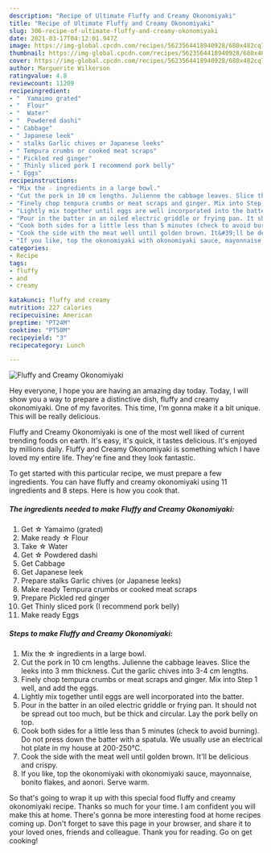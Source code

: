 ```yaml
---
description: "Recipe of Ultimate Fluffy and Creamy Okonomiyaki"
title: "Recipe of Ultimate Fluffy and Creamy Okonomiyaki"
slug: 306-recipe-of-ultimate-fluffy-and-creamy-okonomiyaki
date: 2021-03-17T04:12:01.947Z
image: https://img-global.cpcdn.com/recipes/5623564418940928/680x482cq70/fluffy-and-creamy-okonomiyaki-recipe-main-photo.jpg
thumbnail: https://img-global.cpcdn.com/recipes/5623564418940928/680x482cq70/fluffy-and-creamy-okonomiyaki-recipe-main-photo.jpg
cover: https://img-global.cpcdn.com/recipes/5623564418940928/680x482cq70/fluffy-and-creamy-okonomiyaki-recipe-main-photo.jpg
author: Marguerite Wilkerson
ratingvalue: 4.8
reviewcount: 11209
recipeingredient:
- "  Yamaimo grated"
- "  Flour"
- "  Water"
- "  Powdered dashi"
- " Cabbage"
- " Japanese leek"
- " stalks Garlic chives or Japanese leeks"
- " Tempura crumbs or cooked meat scraps"
- " Pickled red ginger"
- " Thinly sliced pork I recommend pork belly"
- " Eggs"
recipeinstructions:
- "Mix the ☆ ingredients in a large bowl."
- "Cut the pork in 10 cm lengths. Julienne the cabbage leaves. Slice the leeks into 3 mm thickness. Cut the garlic chives into 3-4 cm lengths."
- "Finely chop tempura crumbs or meat scraps and ginger. Mix into Step 1 well, and add the eggs."
- "Lightly mix together until eggs are well incorporated into the batter."
- "Pour in the batter in an oiled electric griddle or frying pan. It should not be spread out too much, but be thick and circular. Lay the pork belly on top."
- "Cook both sides for a little less than 5 minutes (check to avoid burning). Do not press down the batter with a spatula. We usually use an electrical hot plate in my house at 200-250°C."
- "Cook the side with the meat well until golden brown. It&#39;ll be delicious and crispy."
- "If you like, top the okonomiyaki with okonomiyaki sauce, mayonnaise, bonito flakes, and aonori. Serve warm."
categories:
- Recipe
tags:
- fluffy
- and
- creamy

katakunci: fluffy and creamy 
nutrition: 227 calories
recipecuisine: American
preptime: "PT24M"
cooktime: "PT50M"
recipeyield: "3"
recipecategory: Lunch

---
```



![Fluffy and Creamy Okonomiyaki](https://img-global.cpcdn.com/recipes/5623564418940928/680x482cq70/fluffy-and-creamy-okonomiyaki-recipe-main-photo.jpg)

Hey everyone, I hope you are having an amazing day today. Today, I will show you a way to prepare a distinctive dish, fluffy and creamy okonomiyaki. One of my favorites. This time, I'm gonna make it a bit unique. This will be really delicious.

Fluffy and Creamy Okonomiyaki is one of the most well liked of current trending foods on earth. It's easy, it's quick, it tastes delicious. It's enjoyed by millions daily. Fluffy and Creamy Okonomiyaki is something which I have loved my entire life. They're fine and they look fantastic.




To get started with this particular recipe, we must prepare a few ingredients. You can have fluffy and creamy okonomiyaki using 11 ingredients and 8 steps. Here is how you cook that.

<!--inarticleads1-->

##### The ingredients needed to make Fluffy and Creamy Okonomiyaki:

1. Get  ☆ Yamaimo (grated)
1. Make ready  ☆ Flour
1. Take  ☆ Water
1. Get  ☆ Powdered dashi
1. Get  Cabbage
1. Get  Japanese leek
1. Prepare  stalks Garlic chives (or Japanese leeks)
1. Make ready  Tempura crumbs or cooked meat scraps
1. Prepare  Pickled red ginger
1. Get  Thinly sliced pork (I recommend pork belly)
1. Make ready  Eggs




<!--inarticleads2-->

##### Steps to make Fluffy and Creamy Okonomiyaki:

1. Mix the ☆ ingredients in a large bowl.
1. Cut the pork in 10 cm lengths. Julienne the cabbage leaves. Slice the leeks into 3 mm thickness. Cut the garlic chives into 3-4 cm lengths.
1. Finely chop tempura crumbs or meat scraps and ginger. Mix into Step 1 well, and add the eggs.
1. Lightly mix together until eggs are well incorporated into the batter.
1. Pour in the batter in an oiled electric griddle or frying pan. It should not be spread out too much, but be thick and circular. Lay the pork belly on top.
1. Cook both sides for a little less than 5 minutes (check to avoid burning). Do not press down the batter with a spatula. We usually use an electrical hot plate in my house at 200-250°C.
1. Cook the side with the meat well until golden brown. It&#39;ll be delicious and crispy.
1. If you like, top the okonomiyaki with okonomiyaki sauce, mayonnaise, bonito flakes, and aonori. Serve warm.




So that's going to wrap it up with this special food fluffy and creamy okonomiyaki recipe. Thanks so much for your time. I am confident you will make this at home. There's gonna be more interesting food at home recipes coming up. Don't forget to save this page in your browser, and share it to your loved ones, friends and colleague. Thank you for reading. Go on get cooking!
